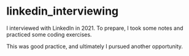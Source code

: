 # linkedin_interviewing

I interviewed with LinkedIn in 2021. To prepare, I took some notes and practiced some coding exercises.

This was good practice, and ultimately I pursued another opportunity.
